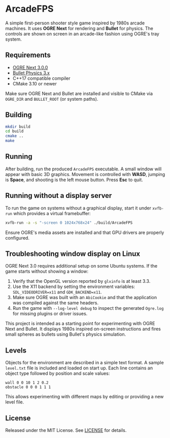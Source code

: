# ArcadeFPS

A simple first-person shooter style game inspired by 1980s arcade machines. It
uses **OGRE Next** for rendering and **Bullet** for physics. The controls are
shown on screen in an arcade-like fashion using OGRE's tray system.

## Requirements
- [OGRE Next 3.0.0](https://github.com/OGRECave/ogre-next/releases)
- [Bullet Physics 3.x](https://github.com/bulletphysics/bullet3)
- C++17 compatible compiler
- CMake 3.10 or newer

Make sure OGRE Next and Bullet are installed and visible to CMake via
`OGRE_DIR` and `BULLET_ROOT` (or system paths).

## Building
```bash
mkdir build
cd build
cmake ..
make
```

## Running
After building, run the produced `ArcadeFPS` executable. A small window will
appear with basic 3D graphics. Movement is controlled with **WASD**, jumping is
**Space**, and shooting is the left mouse button. Press **Esc** to quit.

## Running without a display server
To run the game on systems without a graphical display, start it under
`xvfb-run` which provides a virtual framebuffer:

```bash
xvfb-run -a -s "-screen 0 1024x768x24" ./build/ArcadeFPS
```

Ensure OGRE's media assets are installed and that GPU drivers are properly
configured.

## Troubleshooting window display on Linux
OGRE Next 3.0 requires additional setup on some Ubuntu systems. If the game
starts without showing a window:

1. Verify that the OpenGL version reported by `glxinfo` is at least 3.3.
2. Use the X11 backend by setting the environment variables:
   `SDL_VIDEODRIVER=x11` and `GDK_BACKEND=x11`.
3. Make sure OGRE was built with an `AbiCookie` and that the application was
   compiled against the same headers.
4. Run the game with `--log-level debug` to inspect the generated `Ogre.log`
   for missing plugins or driver issues.

This project is intended as a starting point for experimenting with OGRE Next
and Bullet. It displays 1980s inspired on-screen instructions and fires small
spheres as bullets using Bullet's physics simulation.

## Levels
Objects for the environment are described in a simple text format. A sample
`level.txt` file is included and loaded on start up. Each line contains an
object type followed by position and scale values:

```
wall 0 0 10 1 2 0.2
obstacle 0 0 0 1 1 1
```

This allows experimenting with different maps by editing or providing a new
level file.

## License
Released under the MIT License. See [LICENSE](LICENSE) for details.

